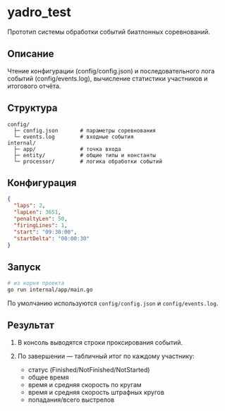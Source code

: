# yadro\_test

Прототип системы обработки событий биатлонных соревнований.

## Описание

Чтение конфигурации (config/config.json) и последовательного лога событий (config/events.log), вычисление статистики участников и итогового отчёта.

## Структура

```
config/
  ├─ config.json       # параметры соревнования
  └─ events.log        # входные события
internal/
  ├─ app/              # точка входа 
  ├─ entity/           # общие типы и константы
  └─ processor/        # логика обработки событий
```

## Конфигурация

```json
{
  "laps": 2,
  "lapLen": 3651,
  "penaltyLen": 50,
  "firingLines": 1,
  "start": "09:30:00",
  "startDelta": "00:00:30"
}
```

## Запуск

```bash
# из корня проекта
go run internal/app/main.go
```

По умолчанию используются `config/config.json` и `config/events.log`.

## Результат

1. В консоль выводятся строки проксирования событий.
2. По завершении — табличный итог по каждому участнику:

   * статус (Finished/NotFinished/NotStarted)
   * общее время
   * время и средняя скорость по кругам
   * время и средняя скорость штрафных кругов
   * попадания/всего выстрелов

